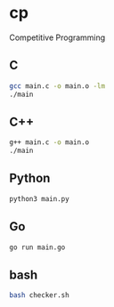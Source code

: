 # cp
Competitive Programming

## C
```bash
gcc main.c -o main.o -lm
./main
```

## C++
```bash
g++ main.c -o main.o
./main
```

## Python
```bash
python3 main.py
```

## Go
```bash
go run main.go
```

## bash
```bash
bash checker.sh
```